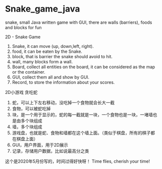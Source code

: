# Snake_game_java
snake, small Java written game with GUI, there are walls (barriers), foods and blocks for fun


2D - Snake Game
1. Snake, it can move (up, down,left, right).
2. food, it can be eaten by the Snake.
3. block, that is barrier the snake should avoid to hit.
4. wall, many blocks form a wall.
5. Board, collect all entities on the board, it can be considered as the map or the container.
6. GUI, collect them all and show by GUI.
7. Record, to store the information about your scores.

2D小游戏 贪吃蛇
1. 蛇，可以上下左右移动，没吃掉一个食物就会长大一截
2. 食物，可以被蛇吃掉
3. 块，是一个用于显示的，蛇的每一截就是一块，一个食物也是一块，一堵墙也是由多个块组成
4. 墙，多个块组成
5. 游戏盘，也就是蛇、食物和墙都在这个墙上面。（类似于棋盘，所有的棋子都在棋盘上面）
6. GUI，用户界面，用于2D展示
7. 记录，存储用户数据，比如说最高分之类

这个是2020年5月份写的，时间过得好快呀！
Time flies, cherish your time!
